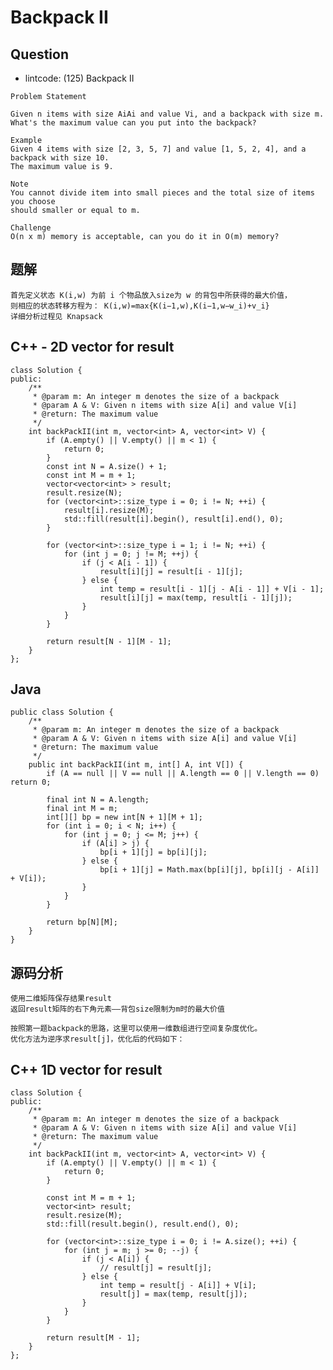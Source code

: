 # Backpack II

## Question

- lintcode: (125) Backpack II

```
Problem Statement

Given n items with size AiAi and value Vi, and a backpack with size m. 
What's the maximum value can you put into the backpack?

Example
Given 4 items with size [2, 3, 5, 7] and value [1, 5, 2, 4], and a backpack with size 10. 
The maximum value is 9.

Note
You cannot divide item into small pieces and the total size of items you choose 
should smaller or equal to m.

Challenge
O(n x m) memory is acceptable, can you do it in O(m) memory?
```

## 题解

    首先定义状态 K(i,w) 为前 i 个物品放入size为 w 的背包中所获得的最大价值，
    则相应的状态转移方程为： K(i,w)=max{K(i−1,w),K(i−1,w−w_i)+v_i}
    详细分析过程见 Knapsack

## C++ - 2D vector for result

    class Solution {
    public:
        /**
         * @param m: An integer m denotes the size of a backpack
         * @param A & V: Given n items with size A[i] and value V[i]
         * @return: The maximum value
         */
        int backPackII(int m, vector<int> A, vector<int> V) {
            if (A.empty() || V.empty() || m < 1) {
                return 0;
            }
            const int N = A.size() + 1;
            const int M = m + 1;
            vector<vector<int> > result;
            result.resize(N);
            for (vector<int>::size_type i = 0; i != N; ++i) {
                result[i].resize(M);
                std::fill(result[i].begin(), result[i].end(), 0);
            }
    
            for (vector<int>::size_type i = 1; i != N; ++i) {
                for (int j = 0; j != M; ++j) {
                    if (j < A[i - 1]) {
                        result[i][j] = result[i - 1][j];
                    } else {
                        int temp = result[i - 1][j - A[i - 1]] + V[i - 1];
                        result[i][j] = max(temp, result[i - 1][j]);
                    }
                }
            }
    
            return result[N - 1][M - 1];
        }
    };

## Java

    public class Solution {
        /**
         * @param m: An integer m denotes the size of a backpack
         * @param A & V: Given n items with size A[i] and value V[i]
         * @return: The maximum value
         */
        public int backPackII(int m, int[] A, int V[]) {
            if (A == null || V == null || A.length == 0 || V.length == 0) return 0;
    
            final int N = A.length;
            final int M = m;
            int[][] bp = new int[N + 1][M + 1];
            for (int i = 0; i < N; i++) {
                for (int j = 0; j <= M; j++) {
                    if (A[i] > j) {
                        bp[i + 1][j] = bp[i][j];
                    } else {
                        bp[i + 1][j] = Math.max(bp[i][j], bp[i][j - A[i]] + V[i]);
                    }
                }
            }
    
            return bp[N][M];
        }
    }

## 源码分析

    使用二维矩阵保存结果result
    返回result矩阵的右下角元素——背包size限制为m时的最大价值
    
    按照第一题backpack的思路，这里可以使用一维数组进行空间复杂度优化。
    优化方法为逆序求result[j]，优化后的代码如下：

## C++ 1D vector for result

    class Solution {
    public:
        /**
         * @param m: An integer m denotes the size of a backpack
         * @param A & V: Given n items with size A[i] and value V[i]
         * @return: The maximum value
         */
        int backPackII(int m, vector<int> A, vector<int> V) {
            if (A.empty() || V.empty() || m < 1) {
                return 0;
            }
    
            const int M = m + 1;
            vector<int> result;
            result.resize(M);
            std::fill(result.begin(), result.end(), 0);
    
            for (vector<int>::size_type i = 0; i != A.size(); ++i) {
                for (int j = m; j >= 0; --j) {
                    if (j < A[i]) {
                        // result[j] = result[j];
                    } else {
                        int temp = result[j - A[i]] + V[i];
                        result[j] = max(temp, result[j]);
                    }
                }
            }
    
            return result[M - 1];
        }
    };
